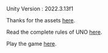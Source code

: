 Unity Version : 2022.3.13f1

Thanks for the assets [here]([https://www.unorules.com](https://alexder.itch.io/uno-card-game-asset-pack?download)).

Read the complete rules of UNO [here](https://www.unorules.com).

Play the game [here](https://ahmetyuceer.itch.io/uno).
